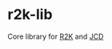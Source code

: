 # r2k-lib
Core library for [R2K](https://github.com/SiIky/r2k) and [JCD](https://github.com/SiIky/jcd.rs)
